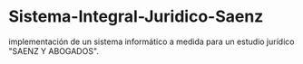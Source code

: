 # Sistema-Integral-Juridico-Saenz
implementación de un sistema informático a medida para un estudio jurídico "SAENZ Y ABOGADOS". 
